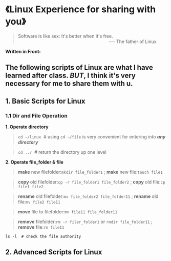 # 《Linux Experience for sharing with you》

> Software is like sex: It's better when it's free.<br>
&nbsp;&nbsp;&nbsp;&nbsp;&nbsp;&nbsp;&nbsp;&nbsp;&nbsp;&nbsp;&nbsp;&nbsp;&nbsp;&nbsp;&nbsp;&nbsp;&nbsp;&nbsp;&nbsp;&nbsp;&nbsp;&nbsp;&nbsp;&nbsp;&nbsp;&nbsp;&nbsp;&nbsp;&nbsp;&nbsp;&nbsp;&nbsp;&nbsp;&nbsp;&nbsp;&nbsp;&nbsp;&nbsp;&nbsp;&nbsp;&nbsp;&nbsp;&nbsp;&nbsp;&nbsp;&nbsp;&nbsp;&nbsp;&nbsp;&nbsp;&nbsp;&nbsp;&nbsp;&nbsp;&nbsp;&nbsp;&nbsp;&nbsp;&nbsp;&nbsp;&nbsp;&nbsp;&nbsp;&nbsp;&nbsp;&nbsp;&nbsp;&nbsp;&nbsp;&nbsp;&nbsp;&nbsp;--- The father of Linux

**Written in Front:**

The following scripts of Linux are what I have learned after class. ***BUT***, I think it's very necessary for me to share them with u. 
---

## 1. Basic Scripts for Linux
### 1.1 Dir and File Operation
**1. Operate directory**

>`cd ~/linux`&nbsp;&nbsp;#  using `cd ~/file` is very convenient for entering into ***any directory***

>`cd ../`&nbsp;&nbsp;#  return the directory up one level

**2. Operate file_folder & file**

>**make** new filefolder:`mkdir file_folder1`
>; **make** new file:`touch file1`

>**copy** old filefolder:`cp -r file_folder1 file_folder2`
>; **copy** old file:`cp file1 file2`

>**rename** old filefolder:`mv file_folder2 file_folder11`
>; **rename** old file:`mv file2 file11`

>**move** file to filefolder:`mv file11 file_folder11`

>**remove** filefolder:`rm -r filer_folder1` or `rmdir file_folder11`
>; **remove** file:`rm file11`




```
ls -l  # check the file authority
```

## 2. Advanced Scripts for Linux


